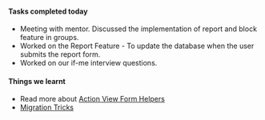 #### **Tasks completed today**
  - Meeting with mentor. Discussed the implementation of report and block feature in groups.
  - Worked on the Report Feature - To update the database when the user submits the report form.
  - Worked on our if-me interview questions.

#### **Things we learnt**
  - Read more about [Action View Form Helpers](http://guides.rubyonrails.org/form_helpers.html)
  - [Migration Tricks](https://medium.com/into-the-forest/rails-migrations-tricks-guide-code-cheatsheet-included-dca935354f22)
